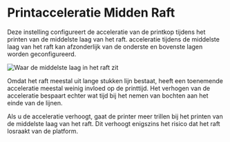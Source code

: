 Printacceleratie Midden Raft 
====
Deze instelling configureert de acceleratie van de printkop tijdens het printen van de middelste laag van het raft. acceleratie tijdens de middelste laag van het raft kan afzonderlijk van de onderste en bovenste lagen worden geconfigureerd.

![Waar de middelste laag in het raft zit](../../../articles/images/raft_dimensions_simplified.svg)

Omdat het raft meestal uit lange stukken lijn bestaat, heeft een toenemende acceleratie meestal weinig invloed op de printtijd. Het verhogen van de acceleratie bespaart echter wat tijd bij het nemen van bochten aan het einde van de lijnen.

Als u de acceleratie verhoogt, gaat de printer meer trillen bij het printen van de middelste laag van het raft. Dit verhoogt enigszins het risico dat het raft losraakt van de platform.